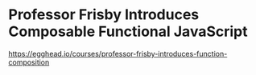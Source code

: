# Professor Frisby Introduces Composable Functional JavaScript

https://egghead.io/courses/professor-frisby-introduces-function-composition
